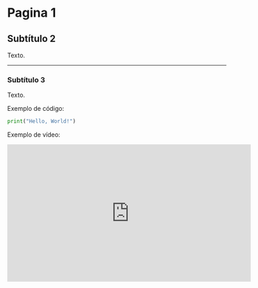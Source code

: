 # Pagina 1

## Subtítulo 2

Texto.

---

### Subtítulo 3

Texto.

Exemplo de código:

```python
print("Hello, World!")
```

Exemplo de vídeo:

<iframe width="560" height="315" src="https://www.youtube.com/embed/JI-4WYSwvbY?si=OWexsm8dZQDSD36Y" title="YouTube video player" frameborder="0" allow="accelerometer; autoplay; clipboard-write; encrypted-media; gyroscope; picture-in-picture; web-share" referrerpolicy="strict-origin-when-cross-origin" allowfullscreen></iframe>
